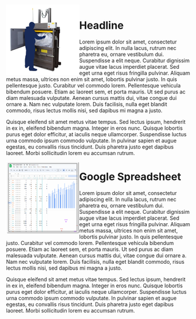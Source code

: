 <img align="left" width="200" src="https://github.com/414962002/dns-pres-bot/blob/main/img/1.jpg" />

# Headline 

Lorem ipsum dolor sit amet, consectetur adipiscing elit. In nulla lacus, rutrum nec pharetra eu, ornare vestibulum dui. Suspendisse a elit neque. Curabitur dignissim augue vitae lacus imperdiet placerat. Sed eget urna eget risus fringilla pulvinar. Aliquam metus massa, ultrices non enim sit amet, lobortis pulvinar justo. In quis pellentesque justo. Curabitur vel commodo lorem. Pellentesque vehicula bibendum posuere. Etiam ac laoreet sem, et porta mauris. Ut sed purus ac diam malesuada vulputate. Aenean cursus mattis dui, vitae congue dui ornare a. Nam nec vulputate lorem. Duis facilisis, nulla eget blandit commodo, risus lectus mollis nisi, sed dapibus mi magna a justo.

Quisque eleifend sit amet metus vitae tempus. Sed lectus ipsum, hendrerit in ex in, eleifend bibendum magna. Integer in eros nunc. Quisque lobortis purus eget dolor efficitur, at iaculis neque ullamcorper. Suspendisse luctus urna commodo ipsum commodo vulputate. In pulvinar sapien et augue egestas, eu convallis risus tincidunt. Duis pharetra justo eget dapibus laoreet. Morbi sollicitudin lorem eu accumsan rutrum. 

<img align="left" width="200" src="https://github.com/414962002/dns-pres-bot/blob/main/img/2.png" />

# Google Spreadsheet 

Lorem ipsum dolor sit amet, consectetur adipiscing elit. In nulla lacus, rutrum nec pharetra eu, ornare vestibulum dui. Suspendisse a elit neque. Curabitur dignissim augue vitae lacus imperdiet placerat. Sed eget urna eget risus fringilla pulvinar. Aliquam metus massa, ultrices non enim sit amet, lobortis pulvinar justo. In quis pellentesque justo. Curabitur vel commodo lorem. Pellentesque vehicula bibendum posuere. Etiam ac laoreet sem, et porta mauris. Ut sed purus ac diam malesuada vulputate. Aenean cursus mattis dui, vitae congue dui ornare a. Nam nec vulputate lorem. Duis facilisis, nulla eget blandit commodo, risus lectus mollis nisi, sed dapibus mi magna a justo.

Quisque eleifend sit amet metus vitae tempus. Sed lectus ipsum, hendrerit in ex in, eleifend bibendum magna. Integer in eros nunc. Quisque lobortis purus eget dolor efficitur, at iaculis neque ullamcorper. Suspendisse luctus urna commodo ipsum commodo vulputate. In pulvinar sapien et augue egestas, eu convallis risus tincidunt. Duis pharetra justo eget dapibus laoreet. Morbi sollicitudin lorem eu accumsan rutrum.
